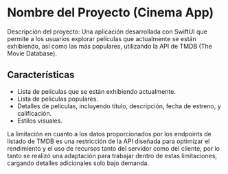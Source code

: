 # Nombre del Proyecto (Cinema App)

Descripción del proyecto: Una aplicación desarrollada con SwiftUI que permite a los usuarios explorar películas que actualmente se están exhibiendo, así como las más populares, utilizando la API de TMDB (The Movie Database).

## Características

- Lista de películas que se están exhibiendo actualmente.
- Lista de películas populares.
- Detalles de películas, incluyendo título, descripción, fecha de estreno, y calificación.
- Estilos visuales.

La limitación en cuanto a los datos proporcionados por los endpoints de listado de TMDB es una restricción de la API diseñada para optimizar el rendimiento y el uso de recursos tanto del servidor como del cliente, por lo tanto se realizó una adaptación para trabajar dentro de estas limitaciones, cargando detalles adicionales solo bajo demanda.
